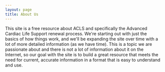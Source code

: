 ```yaml
---
layout: page
title: About Us
---
```


This site is a free resource about ACLS and specifically the Advanced Cardiac Life Support renewal process. We're starting out with just the basics of how things work, and we'll be expanding the site over time with a lot of more detailed information (as we have time). This is a topic we are passionate about and there is not a lot of information about it on the Internet, so our goal with the site is to build a great resource that meets the need for current, accurate information in a format that is easy to understand and use.
